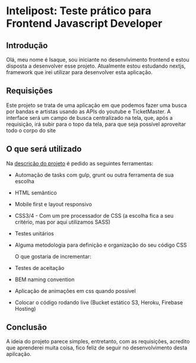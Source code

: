 # Intelipost: Teste prático para Frontend Javascript Developer

## Introdução

Olá, meu nome é Isaque, sou iniciante no desenvlvimento frontend e estou disposta a desenvolver esse projeto. Atualmente estou estudando nextjs, framework que irei utilizar para desenvolver esta aplicação.

## Requisições

Este projeto se trata de uma aplicação em que podemos fazer uma busca por bandas e artistas usando as APIs do youtube e TicketMaster. A interface será um campo de busca centralizado na tela, que, após a requisição, irá subir para o topo da tela, para que seja possível aproveitar todo o corpo do site

## O que será utilizado

Na [descrição do projeto](https://github.com/intelipost/job-frontend-developer?tab=readme-ov-file) é pedido as seguintes ferramentas:

- Automação de tasks com gulp, grunt ou outra ferramenta de sua escolha
- HTML semântico
- Mobile first e layout responsivo
- CSS3/4 - Com um pre processador de CSS (a escolha fica a seu critério, mas por aqui utilizamos SASS)
- Testes unitários
- Alguma metodologia para definição e organização do seu código CSS

  O que gostaria de incrementar:

- Testes de aceitação
- BEM naming convention
- Aplicação de animações em css quando possível
- Colocar o código rodando live (Bucket estático S3, Heroku, Firebase Hosting)

## Conclusão

A ideia do projeto parece simples, entretanto, com as requisições, acredito que aprenderei muita coisa, fico feliz de seguir no desenvolvimento desta apilcação.
